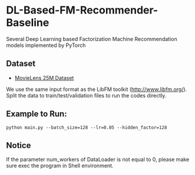 # DL-Based-FM-Recommender-Baseline
Several Deep Learning based Factorization Machine Recommendation models implemented by PyTorch

## Dataset

- [MovieLens 25M Dataset](http://files.grouplens.org/datasets/movielens/ml-25m.zip)

We use the same input format as the LibFM toolkit (http://www.libfm.org/).
Split the data to train/test/validation files to run the codes directly.

## Example to Run:
```
python main.py --batch_size=128 --lr=0.05 --hidden_factor=128
```

## Notice

If the parameter num_workers of DataLoader is not equal to 0, please make sure exec the program in Shell environment. 